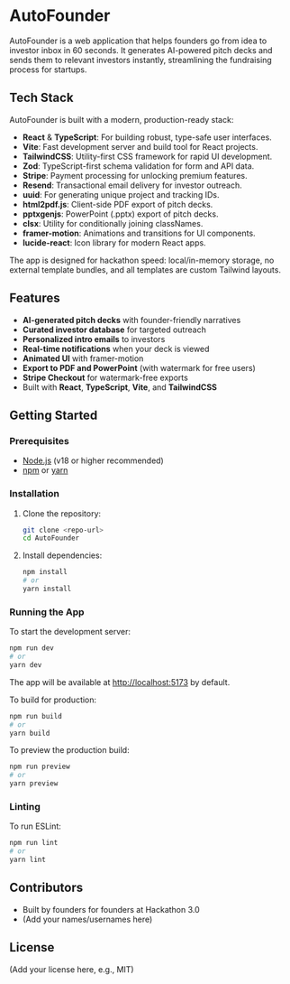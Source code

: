 # AutoFounder

AutoFounder is a web application that helps founders go from idea to investor inbox in 60 seconds. It generates AI-powered pitch decks and sends them to relevant investors instantly, streamlining the fundraising process for startups.

## Tech Stack

AutoFounder is built with a modern, production-ready stack:

- **React** & **TypeScript**: For building robust, type-safe user interfaces.
- **Vite**: Fast development server and build tool for React projects.
- **TailwindCSS**: Utility-first CSS framework for rapid UI development.
- **Zod**: TypeScript-first schema validation for form and API data.
- **Stripe**: Payment processing for unlocking premium features.
- **Resend**: Transactional email delivery for investor outreach.
- **uuid**: For generating unique project and tracking IDs.
- **html2pdf.js**: Client-side PDF export of pitch decks.
- **pptxgenjs**: PowerPoint (.pptx) export of pitch decks.
- **clsx**: Utility for conditionally joining classNames.
- **framer-motion**: Animations and transitions for UI components.
- **lucide-react**: Icon library for modern React apps.

The app is designed for hackathon speed: local/in-memory storage, no external template bundles, and all templates are custom Tailwind layouts.

## Features

- **AI-generated pitch decks** with founder-friendly narratives
- **Curated investor database** for targeted outreach
- **Personalized intro emails** to investors
- **Real-time notifications** when your deck is viewed
- **Animated UI** with framer-motion
- **Export to PDF and PowerPoint** (with watermark for free users)
- **Stripe Checkout** for watermark-free exports
- Built with **React**, **TypeScript**, **Vite**, and **TailwindCSS**

## Getting Started

### Prerequisites

- [Node.js](https://nodejs.org/) (v18 or higher recommended)
- [npm](https://www.npmjs.com/) or [yarn](https://yarnpkg.com/)

### Installation

1. Clone the repository:
   ```sh
   git clone <repo-url>
   cd AutoFounder
   ```
2. Install dependencies:
   ```sh
   npm install
   # or
   yarn install
   ```

### Running the App

To start the development server:
```sh
npm run dev
# or
yarn dev
```
The app will be available at [http://localhost:5173](http://localhost:5173) by default.

To build for production:
```sh
npm run build
# or
yarn build
```

To preview the production build:
```sh
npm run preview
# or
yarn preview
```

### Linting

To run ESLint:
```sh
npm run lint
# or
yarn lint
```

## Contributors

- Built by founders for founders at Hackathon 3.0
- (Add your names/usernames here)

## License

(Add your license here, e.g., MIT)
